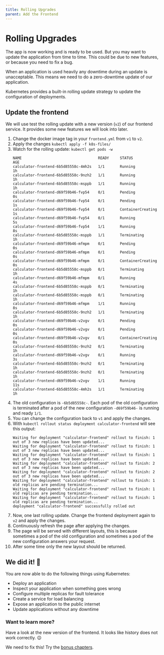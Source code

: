 ```yaml
---
title: Rolling Upgrades
parent: Add the Frontend
---
```


# Rolling Upgrades

The app is now working and is ready to be used. But you may want to update the application
from time to time. This could be due to new features, or because you need to fix a bug.

When an application is used heavily any downtime during an update is unacceptable. This means
we need to do a zero-downtime update of our application.

Kubernetes provides a built-in rolling update strategy to update the configuration of
deployments.

## Update the frontend

We will use test the rolling update with a new version (`v2`) of our frontend service.
It provides some new features we will look into later.

1. Change the docker image tag in your `frontend.yml` from `v1` to `v2`.
2. Apply the changes `kubectl apply -f k8s-files/`
3. Watch for the rolling update: `kubectl get pods -w`
   ```
   NAME                                   READY     STATUS              AGE
   calculator-frontend-6b5d85558c-4mh2s   1/1       Running             1h
   calculator-frontend-6b5d85558c-9nzh2   1/1       Running             1h
   calculator-frontend-6b5d85558c-msppb   1/1       Running             1h
   calculator-frontend-d69f59b46-fvp54    0/1       Pending             0s
   calculator-frontend-d69f59b46-fvp54    0/1       Pending             1s
   calculator-frontend-d69f59b46-fvp54    0/1       ContainerCreating   1s
   calculator-frontend-d69f59b46-fvp54    0/1       Running             5s
   calculator-frontend-d69f59b46-fvp54    1/1       Running             8s
   calculator-frontend-6b5d85558c-msppb   1/1       Terminating         1h
   calculator-frontend-d69f59b46-mfmpm    0/1       Pending             0s
   calculator-frontend-d69f59b46-mfmpm    0/1       Pending             0s
   calculator-frontend-d69f59b46-mfmpm    0/1       ContainerCreating   0s
   calculator-frontend-6b5d85558c-msppb   0/1       Terminating         1h
   calculator-frontend-d69f59b46-mfmpm    0/1       Running             4s
   calculator-frontend-6b5d85558c-msppb   0/1       Terminating         1h
   calculator-frontend-6b5d85558c-msppb   0/1       Terminating         1h
   calculator-frontend-d69f59b46-mfmpm    1/1       Running             8s
   calculator-frontend-6b5d85558c-9nzh2   1/1       Terminating         1h
   calculator-frontend-d69f59b46-v2vgv    0/1       Pending             0s
   calculator-frontend-d69f59b46-v2vgv    0/1       Pending             0s
   calculator-frontend-d69f59b46-v2vgv    0/1       ContainerCreating   0s
   calculator-frontend-6b5d85558c-9nzh2   0/1       Terminating         1h
   calculator-frontend-d69f59b46-v2vgv    0/1       Running             3s
   calculator-frontend-6b5d85558c-9nzh2   0/1       Terminating         1h
   calculator-frontend-6b5d85558c-9nzh2   0/1       Terminating         1h
   calculator-frontend-d69f59b46-v2vgv    1/1       Running             11s
   calculator-frontend-6b5d85558c-4mh2s   1/1       Terminating         1h
   ```
4. The old configuration is `-6b5d85558c-`. Each pod of the old configuration is terminated after a pod of the new configuration `-d69f59b46-` is running and ready `1/1`.
5. You can change the configuration back to `v1` and apply the changes.
6. With `kubectl rollout status deployment calculator-frontend` will see this output:
   ```
   Waiting for deployment "calculator-frontend" rollout to finish: 1 out of 3 new replicas have been updated...
   Waiting for deployment "calculator-frontend" rollout to finish: 1 out of 3 new replicas have been updated...
   Waiting for deployment "calculator-frontend" rollout to finish: 1 out of 3 new replicas have been updated...
   Waiting for deployment "calculator-frontend" rollout to finish: 2 out of 3 new replicas have been updated...
   Waiting for deployment "calculator-frontend" rollout to finish: 2 out of 3 new replicas have been updated...
   Waiting for deployment "calculator-frontend" rollout to finish: 1 old replicas are pending termination...
   Waiting for deployment "calculator-frontend" rollout to finish: 1 old replicas are pending termination...
   Waiting for deployment "calculator-frontend" rollout to finish: 1 old replicas are pending termination...
   deployment "calculator-frontend" successfully rolled out
   ```
7. Now, one last rolling update. Change the frontend deployment again to `v2` and apply the changes.
8. Continuously refresh the page after applying the changes.
9. The page will be served with different layouts, this is because sometimes a pod of the old configuration
   and sometimes a pod of the new configuration answers your request.
10. After some time only the new layout should be returned.

## We did it! 🎉

You are now able to do the following things using Kubernetes:

- Deploy an application
- Inspect your application when something goes wrong
- Configure multiple replicas for fault tolerance
- Create a service for load balancing
- Expose an application to the public internet
- Update applications without any downtime

### Want to learn more?

Have a look at the new version of the frontend. It looks like history does not work correctly. 😉

We need to fix this! Try the [bonus chapters](../03-bonus.md).
